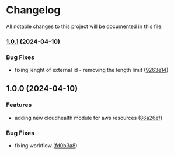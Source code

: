# Changelog

All notable changes to this project will be documented in this file.

### [1.0.1](https://github.com/axetrading/terraform-aws-cloudhealth/compare/v1.0.0...v1.0.1) (2024-04-10)


### Bug Fixes

* fixing lenght of external id - removing the length limit ([9263e14](https://github.com/axetrading/terraform-aws-cloudhealth/commit/9263e145a17c9fe04242a34dc96b9b73638e2da0))

## 1.0.0 (2024-04-10)


### Features

* adding new cloudhealth module for aws resources ([86a26ef](https://github.com/axetrading/terraform-aws-cloudhealth/commit/86a26ef96c09e5b3b73201f87b88a7c76fc48557))


### Bug Fixes

* fixing workflow ([fd0b3a8](https://github.com/axetrading/terraform-aws-cloudhealth/commit/fd0b3a8a05b1c67c60df5bf089c9d7c935f48744))
